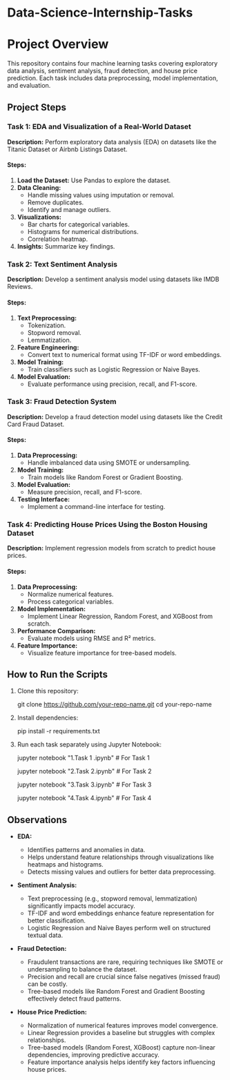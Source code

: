 # Data-Science-Internship-Tasks

# Project Overview
This repository contains four machine learning tasks covering exploratory data analysis, sentiment analysis, fraud detection, and house price prediction. Each task includes data preprocessing, model implementation, and evaluation.

## Project Steps

### Task 1: EDA and Visualization of a Real-World Dataset
**Description:** Perform exploratory data analysis (EDA) on datasets like the Titanic Dataset or Airbnb Listings Dataset.

#### Steps:
1. **Load the Dataset:** Use Pandas to explore the dataset.
2. **Data Cleaning:**
   - Handle missing values using imputation or removal.
   - Remove duplicates.
   - Identify and manage outliers.
3. **Visualizations:**
   - Bar charts for categorical variables.
   - Histograms for numerical distributions.
   - Correlation heatmap.
4. **Insights:** Summarize key findings.



### Task 2: Text Sentiment Analysis
**Description:** Develop a sentiment analysis model using datasets like IMDB Reviews.

#### Steps:
1. **Text Preprocessing:**
   - Tokenization.
   - Stopword removal.
   - Lemmatization.
2. **Feature Engineering:**
   - Convert text to numerical format using TF-IDF or word embeddings.
3. **Model Training:**
   - Train classifiers such as Logistic Regression or Naive Bayes.
4. **Model Evaluation:**
   - Evaluate performance using precision, recall, and F1-score.



### Task 3: Fraud Detection System
**Description:** Develop a fraud detection model using datasets like the Credit Card Fraud Dataset.

#### Steps:
1. **Data Preprocessing:**
   - Handle imbalanced data using SMOTE or undersampling.
2. **Model Training:**
   - Train models like Random Forest or Gradient Boosting.
3. **Model Evaluation:**
   - Measure precision, recall, and F1-score.
4. **Testing Interface:**
   - Implement a command-line interface for testing.



### Task 4: Predicting House Prices Using the Boston Housing Dataset
**Description:** Implement regression models from scratch to predict house prices.

#### Steps:
1. **Data Preprocessing:**
   - Normalize numerical features.
   - Process categorical variables.
2. **Model Implementation:**
   - Implement Linear Regression, Random Forest, and XGBoost from scratch.
3. **Performance Comparison:**
   - Evaluate models using RMSE and R² metrics.
4. **Feature Importance:**
   - Visualize feature importance for tree-based models.



## How to Run the Scripts
1. Clone this repository:
   
   git clone https://github.com/your-repo-name.git
   cd your-repo-name
   
2. Install dependencies:

   pip install -r requirements.txt
   
3. Run each task separately using Jupyter Notebook:
   
   jupyter notebook "1.Task 1 .ipynb"  # For Task 1
   
   jupyter notebook "2.Task 2.ipynb"  # For Task 2
   
   jupyter notebook "3.Task 3.ipynb"  # For Task 3
   
   jupyter notebook "4.Task 4.ipynb"  # For Task 4
   

## Observations
- **EDA:**
  - Identifies patterns and anomalies in data.
  - Helps understand feature relationships through visualizations like heatmaps and histograms.
  - Detects missing values and outliers for better data preprocessing.
  
- **Sentiment Analysis:**
  - Text preprocessing (e.g., stopword removal, lemmatization) significantly impacts model accuracy.
  - TF-IDF and word embeddings enhance feature representation for better classification.
  - Logistic Regression and Naive Bayes perform well on structured textual data.
  
- **Fraud Detection:**
  - Fraudulent transactions are rare, requiring techniques like SMOTE or undersampling to balance the dataset.
  - Precision and recall are crucial since false negatives (missed fraud) can be costly.
  - Tree-based models like Random Forest and Gradient Boosting effectively detect fraud patterns.
  
- **House Price Prediction:**
  - Normalization of numerical features improves model convergence.
  - Linear Regression provides a baseline but struggles with complex relationships.
  - Tree-based models (Random Forest, XGBoost) capture non-linear dependencies, improving predictive accuracy.
  - Feature importance analysis helps identify key factors influencing house prices.


